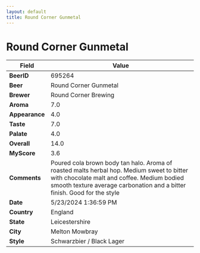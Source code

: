 ```yaml
---
layout: default
title: Round Corner Gunmetal 
---
```


# Round Corner Gunmetal 

| Field         | Value     |
|---------------|-----------|
| **BeerID** | 695264 |
| **Beer** | Round Corner Gunmetal  |
| **Brewer** | Round Corner Brewing |
| **Aroma** | 7.0 |
| **Appearance** | 4.0 |
| **Taste** | 7.0 |
| **Palate** | 4.0 |
| **Overall** | 14.0 |
| **MyScore** | 3.6 |
| **Comments** | Poured cola brown body tan halo. Aroma of roasted malts herbal hop. Medium sweet to bitter with chocolate malt and coffee. Medium bodied smooth texture average carbonation and a bitter finish. Good for the style |
| **Date** | 5/23/2024 1:36:59 PM |
| **Country** | England |
| **State** | Leicestershire |
| **City** | Melton Mowbray |
| **Style** | Schwarzbier / Black Lager |
